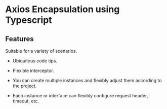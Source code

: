 # Axios Encapsulation using Typescript 

## Features

Suitable for a variety of scenarios.

- Ubiquitous code tips.

- Flexible interceptor.

- You can create multiple instances and flexibly adjust them according to the project.

- Each instance or interface can flexibly configure request header, timeout, etc.


